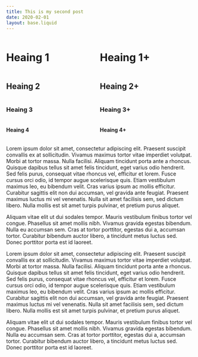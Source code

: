 ```yaml
---
title: This is my second post
date: 2020-02-01
layout: base.liquid
---
```


<main>
  <div style="max-width:var(--width-6); margin: 0 auto;">
    <div style="display:flex">
      <div style="flex: 1">
        <h1>Heaing 1</h1>
      </div>
      <div style="flex: 1">
        <h1 class="plus">Heaing 1+</h1>
      </div>
    </div>
    <div style="display:flex">
      <div style="flex: 1">
        <h2>Heaing 2</h2>
      </div>
      <div style="flex: 1">
        <h2 class="plus">Heaing 2+</h2>
      </div>
    </div>
    <div style="display:flex">
      <div style="flex: 1">
        <h3>Heaing 3</h3>
      </div>
      <div style="flex: 1">
        <h3 class="plus">Heaing 3+</h3>
      </div>
    </div>
    <div style="display:flex">
      <div style="flex: 1">
        <h4>Heaing 4</h4>
      </div>
      <div style="flex: 1">
        <h4 class="plus">Heaing 4+</h4>
      </div>
    </div>
    <div>
      <div>
        <p>Lorem ipsum dolor sit amet, consectetur adipiscing elit. Praesent suscipit convallis ex at sollicitudin. Vivamus maximus tortor vitae imperdiet volutpat. Morbi at tortor massa. Nulla facilisi. Aliquam tincidunt porta ante a rhoncus. Quisque dapibus tellus sit amet felis tincidunt, eget varius odio hendrerit. Sed felis purus, consequat vitae rhoncus vel, efficitur et lorem. Fusce cursus orci odio, id tempor augue scelerisque quis. Etiam vestibulum maximus leo, eu bibendum velit. Cras varius ipsum ac mollis efficitur. Curabitur sagittis elit non dui accumsan, vel gravida ante feugiat. Praesent maximus luctus mi vel venenatis. Nulla sit amet facilisis sem, sed dictum libero. Nulla mollis est sit amet turpis pulvinar, et pretium purus aliquet.</p>
      <p>Aliquam vitae elit ut dui sodales tempor. Mauris vestibulum finibus tortor vel congue. Phasellus sit amet mollis nibh. Vivamus gravida egestas bibendum. Nulla eu accumsan sem. Cras at tortor porttitor, egestas dui a, accumsan tortor. Curabitur bibendum auctor libero, a tincidunt metus luctus sed. Donec porttitor porta est id laoreet.</p>
        <p>Lorem ipsum dolor sit amet, consectetur adipiscing elit. Praesent suscipit convallis ex at sollicitudin. Vivamus maximus tortor vitae imperdiet volutpat. Morbi at tortor massa. Nulla facilisi. Aliquam tincidunt porta ante a rhoncus. Quisque dapibus tellus sit amet felis tincidunt, eget varius odio hendrerit. Sed felis purus, consequat vitae rhoncus vel, efficitur et lorem. Fusce cursus orci odio, id tempor augue scelerisque quis. Etiam vestibulum maximus leo, eu bibendum velit. Cras varius ipsum ac mollis efficitur. Curabitur sagittis elit non dui accumsan, vel gravida ante feugiat. Praesent maximus luctus mi vel venenatis. Nulla sit amet facilisis sem, sed dictum libero. Nulla mollis est sit amet turpis pulvinar, et pretium purus aliquet.</p>
      <p>Aliquam vitae elit ut dui sodales tempor. Mauris vestibulum finibus tortor vel congue. Phasellus sit amet mollis nibh. Vivamus gravida egestas bibendum. Nulla eu accumsan sem. Cras at tortor porttitor, egestas dui a, accumsan tortor. Curabitur bibendum auctor libero, a tincidunt metus luctus sed. Donec porttitor porta est id laoreet.</p>
      </div>
    </div>
  </div>
</main>
